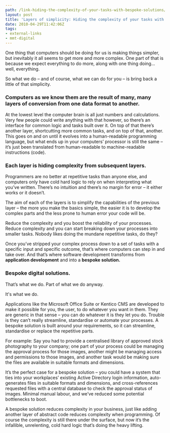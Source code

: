 ```yaml
---
path: /link-hiding-the-complexity-of-your-tasks-with-bespoke-solutions/
layout: post
title: 'Layers of simplicity: Hiding the complexity of your tasks with bespoke solutions.'
date: 2010-04-29T11:42:06Z
tags:
- external-links
- mmt-digital
---
```


One thing that computers should be doing for us is making things simpler, but inevitably it all seems to get more and more complex. One part of that is because we expect everything to do more, along with one thing doing... well, everything.

So what we do – and of course, what we can do for you – is bring back a little of that simplicity. 

### Computers as we know them are the result of many, many layers of conversion from one data format to another.

At the lowest level the computer brain is all just numbers and calculations. Very few people could write anything with that however, so there’s an interface for common logic and tasks built over it. On top of that there’s another layer, shortcutting more common tasks, and on top of that, another. This goes on and on until it evolves into a human-readable programming language, but what ends up in your computers’ processor is still the same – it’s just been translated from human-readable to machine-readable instructions (code).

### Each layer is hiding complexity from subsequent layers.

Programmers are no better at repetitive tasks than anyone else, and computers only have cold hard logic to rely on when interpreting what you’ve written. There’s no intuition and there’s no margin for error – it either works or it doesn’t.



The aim of each of the layers is to simplify the capabilities of the previous layer – the more you make the basics simple, the easier it is to develop the complex parts and the less prone to human error your code will be.

Reduce the complexity and you boost the reliability of your processes. Reduce complexity and you can start breaking down your processes into smaller tasks. Nobody likes doing the mundane repetitive tasks, do they?

Once you’ve stripped your complex process down to a set of tasks with a specific input and specific outcome, that’s where computers can step in and take over. And that’s where software development transforms from **application development** and into a **bespoke solution.**
 
 
### Bespoke digital solutions.  
That’s what we do. Part of what we do anyway.

It's what we do.
 
Applications like the Microsoft Office Suite or Kentico CMS are developed to make it possible for you, the user, to do whatever you want in them. They are generic in that sense – you can do whatever it is they let you do. Trouble is they can’t really streamline, standardise or automate your processes. A bespoke solution is built around your requirements, so it can streamline, standardise or replace the repetitive parts.

For example: Say you had to provide a centralised library of approved stock photography to your company; one part of your process could be managing the approval process for those images, another might be managing access and permissions to those images, and another task would be making sure the files are available in suitable formats and dimensions. 

It’s the perfect case for a bespoke solution – you could have a system that ties into your workplaces’ existing Active Directory login information, auto-generates files in suitable formats and dimensions, and cross-references requested files with a central database to check the approval status of images. Minimal manual labour, and we’ve reduced some potential bottlenecks to boot.

A bespoke solution reduces complexity in your business, just like adding another layer of abstract code reduces complexity when programming. Of course the complexity is still there under the surface, but now it’s the infallible, unrelenting, cold hard logic that’s doing the heavy lifting.
